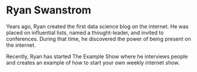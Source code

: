 
# Ryan Swanstrom

Years ago, Ryan created the first data science blog on the internet. He was placed on influential lists, named a thought-leader, and invited to conferences. During that time, he discovered the power of being present on the internet. 

Recently, Ryan has started The Example Show where he interviews people and creates an example of how to start your own weekly internet show. 

